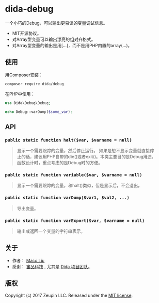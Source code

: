 # dida-debug

一个小巧的Debug，可以输出更易读的变量调试信息。

* MIT开源协议。
* 对Array型变量可以输出漂亮的组对齐格式。
* 对Array型变量的输出是用[...]，而不是用PHP内置的array(...)。

## 使用

用Composer安装：

```bash
composer require dida/debug
```

在PHP中使用：

```php
use Dida\Debug\Debug;

echo Debug::varDump($some_var);
```

## API

### `public static function halt($var, $varname = null)`

> 显示一个需要跟踪的变量，然后停止运行。
> 如果是想不显示变量就直接停止的话，建议用PHP自带的die()或者exit()。本类主要目的是Debug用途，函数设计时，重点考虑的是Debug时的方便。

### `public static function variable($var, $varname = null)`

> 显示一个需要跟踪的变量，和halt()类似，但是显示后，不会退出。

### `public static function varDump($var1, $val2, ...)`

> 导出变量。

### `public static function varExport($var, $varname = null)`

> 输出或返回一个变量的字符串表示。

## 关于

* 作者： [Macc Liu](https://github.com/maccliu)
* 感谢： [宙品科技](http://zeupin.com) , 尤其是 [Dida 项目团队](http://dida.zeupin.com)。

## 版权

Copyright (c) 2017 Zeupin LLC. Released under the [MIT license](LICENSE).